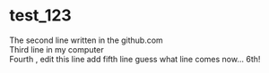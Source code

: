 # test_123
The second line written in the github.com  
Third line in my computer  
Fourth ,  edit this line
add fifth line
guess what line comes now... 6th!
